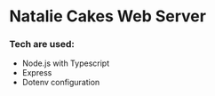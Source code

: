 # Natalie Cakes Web Server

### Tech are used:

- Node.js with Typescript
- Express
- Dotenv configuration
